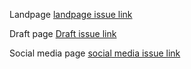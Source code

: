 Landpage [landpage issue link](https://github.com/zuri-training/Qr_gen-Team_54-Repo/issues/20)

Draft page [Draft issue link](https://github.com/zuri-training/Qr_gen-Team_54-Repo/issues/43)

Social media page [social media issue link](https://github.com/zuri-training/Qr_gen-Team_54-Repo/issues/44)
